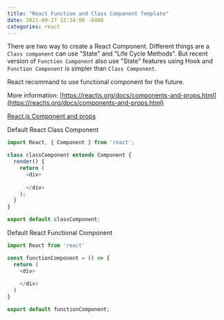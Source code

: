 ```yaml
---
title: "React Function and Class Component Template"
date: 2021-09-27 12:34:00 -0400
categories: react
---
```

There are two way to create a React Component.
Different things are a `Class component` can use "State" and "Life Cycle Methods".
But recent version of `Function Component` also use "State" features using Hook and `Function Component` is simpler than `Class Component`.

React recommand to use functional component for the future.

More information: [https://reactjs.org/docs/components-and-props.html](https://reactjs.org/docs/components-and-props.html)

<a href="https://reactjs.org/docs/components-and-props.html" target="_blank">React.js Component and props</a>

Default React Class Component

```js
import React, { Component } from 'react';

class classComponent extends Component {
  render() {
    return (
      <div>
        
      </div>
    );
  }
}

export default classComponent;
```

Default React Functional Component

```js
import React from 'react'

const functionComponent = () => {
  return (
    <div>
      
    </div>
  )
}

export default functionComponent;
```